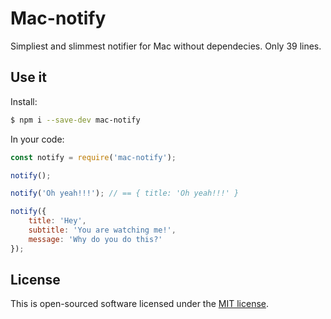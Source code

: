 # Mac-notify

Simpliest and slimmest notifier for Mac without dependecies. Only 39 lines.

## Use it
Install:
```sh
$ npm i --save-dev mac-notify
```

In your code:
```js
const notify = require('mac-notify');

notify();

notify('Oh yeah!!!'); // == { title: 'Oh yeah!!!' }

notify({
    title: 'Hey',
    subtitle: 'You are watching me!',
    message: 'Why do you do this?'
});
```

## License

This is open-sourced software licensed under the [MIT license](http://opensource.org/licenses/MIT).
